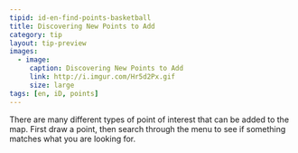 ```yaml
---
tipid: id-en-find-points-basketball
title: Discovering New Points to Add
category: tip
layout: tip-preview
images:
  - image:
     caption: Discovering New Points to Add
     link: http://i.imgur.com/Hr5d2Px.gif
     size: large
tags: [en, iD, points]
---
```


There are many different types of point of interest that can be added to the map. First draw a point, then search through the menu to see if something matches what you are looking for.



